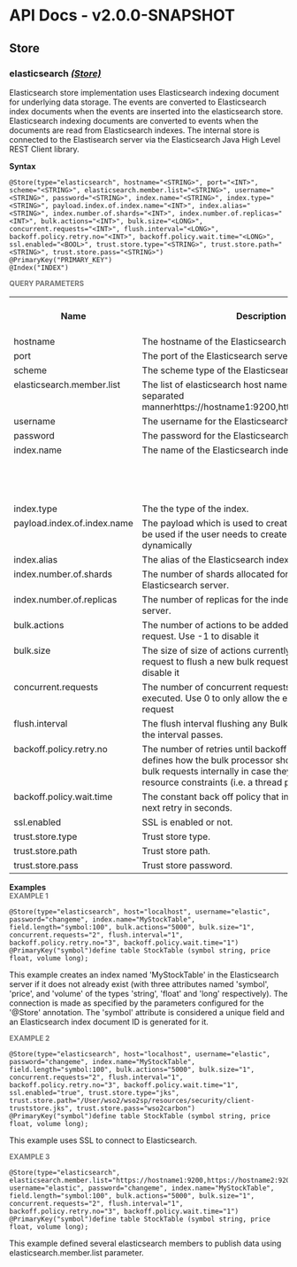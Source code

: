 # API Docs - v2.0.0-SNAPSHOT

## Store

### elasticsearch *<a target="_blank" href="https://wso2.github.io/siddhi/documentation/siddhi-4.0/#store">(Store)</a>*

<p style="word-wrap: break-word">Elasticsearch store implementation uses Elasticsearch indexing document for underlying data storage. The events are converted to Elasticsearch index documents when the events are inserted into the elasticsearch store. Elasticsearch indexing documents are converted to events when the documents are read from Elasticsearch indexes. The internal store is connected to the Elastisearch server via the Elasticsearch Java High Level REST Client library.</p>

<span id="syntax" class="md-typeset" style="display: block; font-weight: bold;">Syntax</span>
```
@Store(type="elasticsearch", hostname="<STRING>", port="<INT>", scheme="<STRING>", elasticsearch.member.list="<STRING>", username="<STRING>", password="<STRING>", index.name="<STRING>", index.type="<STRING>", payload.index.of.index.name="<INT>", index.alias="<STRING>", index.number.of.shards="<INT>", index.number.of.replicas="<INT>", bulk.actions="<INT>", bulk.size="<LONG>", concurrent.requests="<INT>", flush.interval="<LONG>", backoff.policy.retry.no="<INT>", backoff.policy.wait.time="<LONG>", ssl.enabled="<BOOL>", trust.store.type="<STRING>", trust.store.path="<STRING>", trust.store.pass="<STRING>")
@PrimaryKey("PRIMARY_KEY")
@Index("INDEX")
```

<span id="query-parameters" class="md-typeset" style="display: block; color: rgba(0, 0, 0, 0.54); font-size: 12.8px; font-weight: bold;">QUERY PARAMETERS</span>
<table>
    <tr>
        <th>Name</th>
        <th style="min-width: 20em">Description</th>
        <th>Default Value</th>
        <th>Possible Data Types</th>
        <th>Optional</th>
        <th>Dynamic</th>
    </tr>
    <tr>
        <td style="vertical-align: top">hostname</td>
        <td style="vertical-align: top; word-wrap: break-word">The hostname of the Elasticsearch server.</td>
        <td style="vertical-align: top">localhost</td>
        <td style="vertical-align: top">STRING</td>
        <td style="vertical-align: top">Yes</td>
        <td style="vertical-align: top">No</td>
    </tr>
    <tr>
        <td style="vertical-align: top">port</td>
        <td style="vertical-align: top; word-wrap: break-word">The port of the Elasticsearch server.</td>
        <td style="vertical-align: top">9200</td>
        <td style="vertical-align: top">INT</td>
        <td style="vertical-align: top">Yes</td>
        <td style="vertical-align: top">No</td>
    </tr>
    <tr>
        <td style="vertical-align: top">scheme</td>
        <td style="vertical-align: top; word-wrap: break-word">The scheme type of the Elasticsearch server connection.</td>
        <td style="vertical-align: top">http</td>
        <td style="vertical-align: top">STRING</td>
        <td style="vertical-align: top">Yes</td>
        <td style="vertical-align: top">No</td>
    </tr>
    <tr>
        <td style="vertical-align: top">elasticsearch.member.list</td>
        <td style="vertical-align: top; word-wrap: break-word">The list of elasticsearch host names. in comma separated mannerhttps://hostname1:9200,https://hostname2:9200</td>
        <td style="vertical-align: top">null</td>
        <td style="vertical-align: top">STRING</td>
        <td style="vertical-align: top">Yes</td>
        <td style="vertical-align: top">No</td>
    </tr>
    <tr>
        <td style="vertical-align: top">username</td>
        <td style="vertical-align: top; word-wrap: break-word">The username for the Elasticsearch server connection.</td>
        <td style="vertical-align: top">elastic</td>
        <td style="vertical-align: top">STRING</td>
        <td style="vertical-align: top">Yes</td>
        <td style="vertical-align: top">No</td>
    </tr>
    <tr>
        <td style="vertical-align: top">password</td>
        <td style="vertical-align: top; word-wrap: break-word">The password for the Elasticsearch server connection.</td>
        <td style="vertical-align: top">changeme</td>
        <td style="vertical-align: top">STRING</td>
        <td style="vertical-align: top">Yes</td>
        <td style="vertical-align: top">No</td>
    </tr>
    <tr>
        <td style="vertical-align: top">index.name</td>
        <td style="vertical-align: top; word-wrap: break-word">The name of the Elasticsearch index.</td>
        <td style="vertical-align: top">The table name defined in the Siddhi App query.</td>
        <td style="vertical-align: top">STRING</td>
        <td style="vertical-align: top">Yes</td>
        <td style="vertical-align: top">No</td>
    </tr>
    <tr>
        <td style="vertical-align: top">index.type</td>
        <td style="vertical-align: top; word-wrap: break-word">The the type of the index.</td>
        <td style="vertical-align: top">_doc</td>
        <td style="vertical-align: top">STRING</td>
        <td style="vertical-align: top">Yes</td>
        <td style="vertical-align: top">No</td>
    </tr>
    <tr>
        <td style="vertical-align: top">payload.index.of.index.name</td>
        <td style="vertical-align: top; word-wrap: break-word">The payload which is used to create the index. This can be used if the user needs to create index names dynamically</td>
        <td style="vertical-align: top">-1</td>
        <td style="vertical-align: top">INT</td>
        <td style="vertical-align: top">Yes</td>
        <td style="vertical-align: top">No</td>
    </tr>
    <tr>
        <td style="vertical-align: top">index.alias</td>
        <td style="vertical-align: top; word-wrap: break-word">The alias of the Elasticsearch index.</td>
        <td style="vertical-align: top">null</td>
        <td style="vertical-align: top">STRING</td>
        <td style="vertical-align: top">Yes</td>
        <td style="vertical-align: top">No</td>
    </tr>
    <tr>
        <td style="vertical-align: top">index.number.of.shards</td>
        <td style="vertical-align: top; word-wrap: break-word">The number of shards allocated for the index in the Elasticsearch server.</td>
        <td style="vertical-align: top">3</td>
        <td style="vertical-align: top">INT</td>
        <td style="vertical-align: top">Yes</td>
        <td style="vertical-align: top">No</td>
    </tr>
    <tr>
        <td style="vertical-align: top">index.number.of.replicas</td>
        <td style="vertical-align: top; word-wrap: break-word">The number of replicas for the index in the Elasticsearch server.</td>
        <td style="vertical-align: top">2</td>
        <td style="vertical-align: top">INT</td>
        <td style="vertical-align: top">Yes</td>
        <td style="vertical-align: top">No</td>
    </tr>
    <tr>
        <td style="vertical-align: top">bulk.actions</td>
        <td style="vertical-align: top; word-wrap: break-word">The number of actions to be added to flush a new bulk request. Use -1 to disable it</td>
        <td style="vertical-align: top">1</td>
        <td style="vertical-align: top">INT</td>
        <td style="vertical-align: top">Yes</td>
        <td style="vertical-align: top">No</td>
    </tr>
    <tr>
        <td style="vertical-align: top">bulk.size</td>
        <td style="vertical-align: top; word-wrap: break-word">The size of size of actions currently added to the bulk request to flush a new bulk request in MB. Use -1 to disable it</td>
        <td style="vertical-align: top">1</td>
        <td style="vertical-align: top">LONG</td>
        <td style="vertical-align: top">Yes</td>
        <td style="vertical-align: top">No</td>
    </tr>
    <tr>
        <td style="vertical-align: top">concurrent.requests</td>
        <td style="vertical-align: top; word-wrap: break-word">The number of concurrent requests allowed to be executed. Use 0 to only allow the execution of a single request</td>
        <td style="vertical-align: top">0</td>
        <td style="vertical-align: top">INT</td>
        <td style="vertical-align: top">Yes</td>
        <td style="vertical-align: top">No</td>
    </tr>
    <tr>
        <td style="vertical-align: top">flush.interval</td>
        <td style="vertical-align: top; word-wrap: break-word">The flush interval flushing any BulkRequest pending if the interval passes.</td>
        <td style="vertical-align: top">10</td>
        <td style="vertical-align: top">LONG</td>
        <td style="vertical-align: top">Yes</td>
        <td style="vertical-align: top">No</td>
    </tr>
    <tr>
        <td style="vertical-align: top">backoff.policy.retry.no</td>
        <td style="vertical-align: top; word-wrap: break-word">The number of retries until backoff (The backoff policy defines how the bulk processor should handle retries of bulk requests internally in case they have failed due to resource constraints (i.e. a thread pool was full)).</td>
        <td style="vertical-align: top">3</td>
        <td style="vertical-align: top">INT</td>
        <td style="vertical-align: top">Yes</td>
        <td style="vertical-align: top">No</td>
    </tr>
    <tr>
        <td style="vertical-align: top">backoff.policy.wait.time</td>
        <td style="vertical-align: top; word-wrap: break-word">The constant back off policy that initially waits until the next retry in seconds.</td>
        <td style="vertical-align: top">1</td>
        <td style="vertical-align: top">LONG</td>
        <td style="vertical-align: top">Yes</td>
        <td style="vertical-align: top">No</td>
    </tr>
    <tr>
        <td style="vertical-align: top">ssl.enabled</td>
        <td style="vertical-align: top; word-wrap: break-word">SSL is enabled or not.</td>
        <td style="vertical-align: top">null</td>
        <td style="vertical-align: top">BOOL</td>
        <td style="vertical-align: top">Yes</td>
        <td style="vertical-align: top">No</td>
    </tr>
    <tr>
        <td style="vertical-align: top">trust.store.type</td>
        <td style="vertical-align: top; word-wrap: break-word">Trust store type.</td>
        <td style="vertical-align: top">jks</td>
        <td style="vertical-align: top">STRING</td>
        <td style="vertical-align: top">Yes</td>
        <td style="vertical-align: top">No</td>
    </tr>
    <tr>
        <td style="vertical-align: top">trust.store.path</td>
        <td style="vertical-align: top; word-wrap: break-word">Trust store path.</td>
        <td style="vertical-align: top">null</td>
        <td style="vertical-align: top">STRING</td>
        <td style="vertical-align: top">Yes</td>
        <td style="vertical-align: top">No</td>
    </tr>
    <tr>
        <td style="vertical-align: top">trust.store.pass</td>
        <td style="vertical-align: top; word-wrap: break-word">Trust store password.</td>
        <td style="vertical-align: top">wso2carbon</td>
        <td style="vertical-align: top">STRING</td>
        <td style="vertical-align: top">Yes</td>
        <td style="vertical-align: top">No</td>
    </tr>
</table>

<span id="examples" class="md-typeset" style="display: block; font-weight: bold;">Examples</span>
<span id="example-1" class="md-typeset" style="display: block; color: rgba(0, 0, 0, 0.54); font-size: 12.8px; font-weight: bold;">EXAMPLE 1</span>
```
@Store(type="elasticsearch", host="localhost", username="elastic", password="changeme", index.name="MyStockTable", field.length="symbol:100", bulk.actions="5000", bulk.size="1", concurrent.requests="2", flush.interval="1", backoff.policy.retry.no="3", backoff.policy.wait.time="1")
@PrimaryKey("symbol")define table StockTable (symbol string, price float, volume long);
```
<p style="word-wrap: break-word">This example creates an index named 'MyStockTable' in the Elasticsearch server if it does not already exist (with three attributes named 'symbol', 'price', and 'volume' of the types 'string', 'float' and 'long' respectively). The connection is made as specified by the parameters configured for the '@Store' annotation. The 'symbol' attribute is considered a unique field and an Elasticsearch index document ID is generated for it.</p>

<span id="example-2" class="md-typeset" style="display: block; color: rgba(0, 0, 0, 0.54); font-size: 12.8px; font-weight: bold;">EXAMPLE 2</span>
```
@Store(type="elasticsearch", host="localhost", username="elastic", password="changeme", index.name="MyStockTable", field.length="symbol:100", bulk.actions="5000", bulk.size="1", concurrent.requests="2", flush.interval="1", backoff.policy.retry.no="3", backoff.policy.wait.time="1", ssl.enabled="true", trust.store.type="jks", trust.store.path="/User/wso2/wso2sp/resources/security/client-truststore.jks", trust.store.pass="wso2carbon")
@PrimaryKey("symbol")define table StockTable (symbol string, price float, volume long);
```
<p style="word-wrap: break-word">This example uses SSL to connect to Elasticsearch.</p>

<span id="example-3" class="md-typeset" style="display: block; color: rgba(0, 0, 0, 0.54); font-size: 12.8px; font-weight: bold;">EXAMPLE 3</span>
```
@Store(type="elasticsearch", elasticsearch.member.list="https://hostname1:9200,https://hostname2:9200", username="elastic", password="changeme", index.name="MyStockTable", field.length="symbol:100", bulk.actions="5000", bulk.size="1", concurrent.requests="2", flush.interval="1", backoff.policy.retry.no="3", backoff.policy.wait.time="1")
@PrimaryKey("symbol")define table StockTable (symbol string, price float, volume long);
```
<p style="word-wrap: break-word">This example defined several elasticsearch members to publish data using elasticsearch.member.list parameter.</p>

